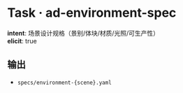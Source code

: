 # Task · ad-environment-spec

**intent**: 场景设计规格（景别/体块/材质/光照/可生产性）  
**elicit**: true

## 输出

- `specs/environment-{scene}.yaml`
